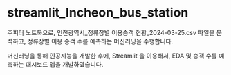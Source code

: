 # streamlit_Incheon_bus_station
주피터 노트북으로, 인천광역시_정류장별 이용승객 현황_2024-03-25.csv 파일을 분석하고, 정류장별 이용 승객 수를 예측하는 머신러닝을 수행합니다.

머신러닝을 통해 인공지능을 개발한 후에, Streamlit 을 이용해서, EDA 및 승객 수를 예측하는 대시보드 앱을 개발하였습니다.
